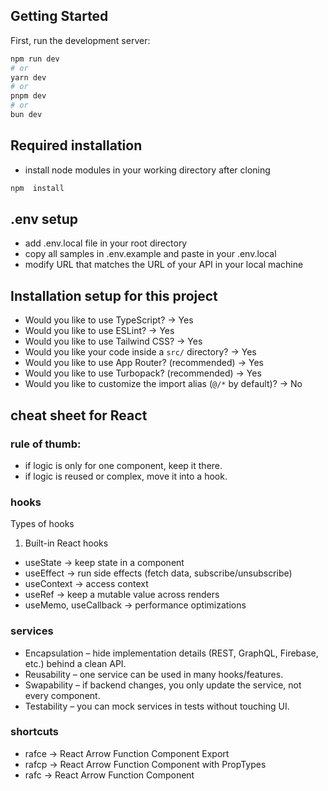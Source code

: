 ## Getting Started

First, run the development server:

```bash
npm run dev
# or
yarn dev
# or
pnpm dev
# or
bun dev
```
## Required installation
- install node modules in your working directory after cloning
```bash
npm  install
```
## .env setup 
- add .env.local file in your root directory
- copy all samples in .env.example and paste in your .env.local
- modify URL that matches the URL of your API in your local machine

## Installation setup for this project
- Would you like to use TypeScript? -> Yes
- Would you like to use ESLint? -> Yes
- Would you like to use Tailwind CSS? -> Yes
- Would you like your code inside a `src/` directory? -> Yes
- Would you like to use App Router? (recommended) -> Yes
- Would you like to use Turbopack? (recommended) -> Yes
- Would you like to customize the import alias (`@/*` by default)? -> No


## cheat sheet for React
### rule of thumb:
- if logic is only for one component, keep it there.
- if logic is reused or complex, move it into a hook.

### hooks
Types of hooks
1. Built-in React hooks
- useState → keep state in a component
- useEffect → run side effects (fetch data, subscribe/unsubscribe)
- useContext → access context
- useRef → keep a mutable value across renders
- useMemo, useCallback → performance optimizations

### services
- Encapsulation – hide implementation details (REST, GraphQL, Firebase, etc.) behind a clean API.
- Reusability – one service can be used in many hooks/features.
- Swapability – if backend changes, you only update the service, not every component.
- Testability – you can mock services in tests without touching UI.

### shortcuts
- rafce → React Arrow Function Component Export
- rafcp → React Arrow Function Component with PropTypes
- rafc → React Arrow Function Component

